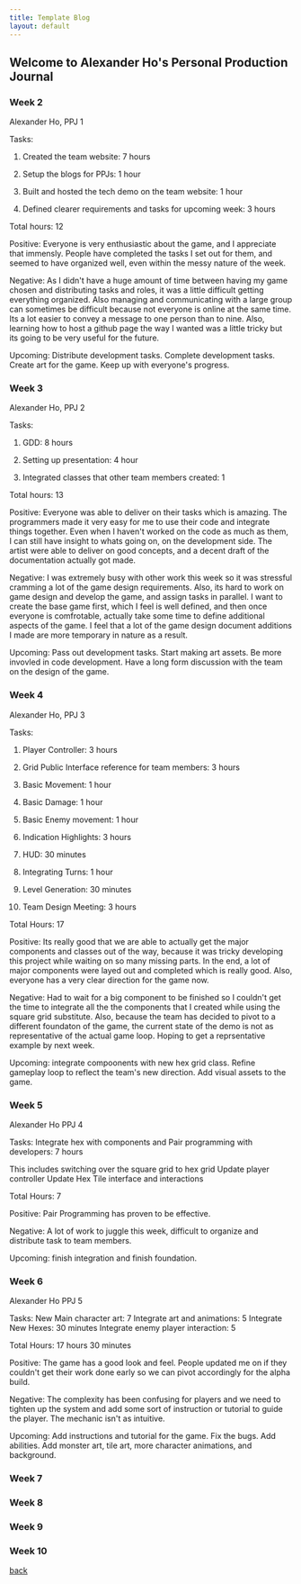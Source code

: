 ```yaml
---
title: Template Blog
layout: default
---
```


## Welcome to Alexander Ho's Personal Production Journal

### Week 2

Alexander Ho, PPJ 1

Tasks: 

1. Created the team website: 7 hours

2. Setup the blogs for PPJs: 1 hour

3. Built and hosted the tech demo on the team website: 1 hour

4. Defined clearer requirements and tasks for upcoming week: 3 hours

Total hours: 12

Positive: Everyone is very enthusiastic about the game, and I appreciate that immensly. People have completed the tasks I set out for them, and seemed to have organized well, even within the messy nature of the week. 

Negative: As I didn't have a huge amount of time between having my game chosen and distributing tasks and roles, it was a little difficult getting everything organized. Also managing and communicating with a large group can sometimes be difficult because not everyone is online at the same time. Its a lot easier to convey a message to one person than to nine. Also, learning how to host a github page the way I wanted was a little tricky but its going to be very useful for the future. 

Upcoming: Distribute development tasks. Complete development tasks. Create art for the game. Keep up with everyone's progress. 


### Week 3

Alexander Ho, PPJ 2

Tasks: 

1. GDD: 8 hours

2. Setting up presentation: 4 hour

3. Integrated classes that other team members created: 1

Total hours: 13

Positive: Everyone was able to deliver on their tasks which is amazing. The programmers made it very easy for me to use their code and integrate things together. Even when I haven't worked on the code as much as them, I can still have insight to whats going on, on the development side. The artist were able to deliver on good concepts, and a decent draft of the documentation actually got made. 

Negative: I was extremely busy with other work this week so it was stressful cramming a lot of the game design requirements. Also, its hard to work on game design and develop the game, and assign tasks in parallel. I want to create the base game first, which I feel is well defined, and then once everyone is comfrotable, actually take some time to define additional aspects of the game. I feel that a lot of the game design document additions I made are more temporary in nature as a result.  

Upcoming: Pass out development tasks. Start making art assets. Be more invovled in code development. Have a long form discussion with the team on the design of the game. 

### Week 4

Alexander Ho, PPJ 3

Tasks:

1. Player Controller: 3 hours

2. Grid Public Interface reference for team members: 3 hours

3. Basic Movement: 1 hour

4. Basic Damage: 1 hour

5. Basic Enemy movement: 1 hour

6. Indication Highlights: 3 hours

7. HUD: 30 minutes

8. Integrating Turns: 1 hour

9. Level Generation: 30 minutes

10. Team Design Meeting: 3 hours

Total Hours: 17

Positive: Its really good that we are able to actually get the major components and classes out of the way, because it was tricky developing this project while waiting on so many missing parts. In the end, a lot of major components were layed out and completed which is really good. Also, everyone has a very clear direction for the game now. 

Negative: Had to wait for a big component to be finished so I couldn't get the time to integrate all the the components that I created while using the square grid substitute. Also,  because the team has decided to pivot to a different foundaton of the game, the current state of the demo is not as representative of the actual game loop. Hoping to get a reprsentative example by next week. 

Upcoming: integrate compoonents with new hex grid class. Refine gameplay loop to reflect the team's new direction. Add visual assets to the game. 

### Week 5
Alexander Ho PPJ 4

Tasks:
Integrate hex with components and Pair programming with developers: 7 hours

This includes switching over the square grid to hex grid
Update player controller
Update Hex Tile interface and interactions 

Total Hours: 7

Positive: Pair Programming has proven to be effective.

Negative: A lot of work to juggle this week, difficult to organize and distribute task to team members. 

Upcoming: finish integration and finish foundation. 

### Week 6
Alexander Ho PPJ 5

Tasks:
New Main character art: 7 
Integrate art and animations: 5
Integrate New Hexes: 30 minutes
Integrate enemy player interaction: 5


Total Hours: 17 hours 30 minutes

Positive: The game has a good look and feel. People  updated me on if they couldn't get their work done early so we can pivot accordingly for the alpha build. 

Negative: The complexity has been confusing for players and we need to tighten up the system and add some sort of instruction or tutorial to guide the player. The mechanic isn't as intuitive.

Upcoming: Add instructions and tutorial for the game. Fix the bugs. Add abilities. Add monster art, tile art, more character animations, and background. 
### Week 7

### Week 8

### Week 9

### Week 10

[back](Blogs.html)
